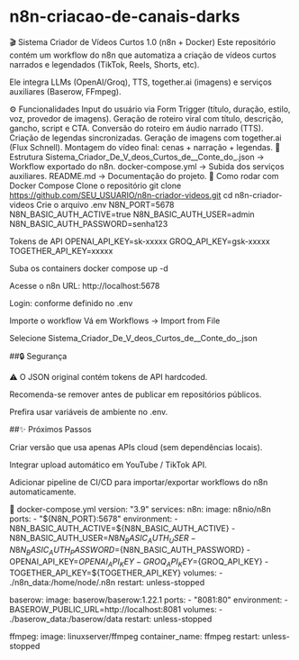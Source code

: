 # n8n-criacao-de-canais-darks

🎬 Sistema Criador de Vídeos Curtos 1.0 (n8n + Docker)
Este repositório contém um workflow do n8n que automatiza a criação de vídeos curtos narrados e legendados (TikTok, Reels, Shorts, etc).

Ele integra LLMs (OpenAI/Groq), TTS, together.ai (imagens) e serviços auxiliares (Baserow, FFmpeg).

⚙️ Funcionalidades
Input do usuário via Form Trigger (título, duração, estilo, voz, provedor de imagens).
Geração de roteiro viral com título, descrição, gancho, script e CTA.
Conversão do roteiro em áudio narrado (TTS).
Criação de legendas sincronizadas.
Geração de imagens com together.ai (Flux Schnell).
Montagem do vídeo final: cenas + narração + legendas.
📂 Estrutura
Sistema_Criador_De_V_deos_Curtos_de__Conte_do_.json → Workflow exportado do n8n.
docker-compose.yml → Subida dos serviços auxiliares.
README.md → Documentação do projeto.
🚀 Como rodar com Docker Compose
Clone o repositório
git clone https://github.com/SEU_USUARIO/n8n-criador-videos.git
cd n8n-criador-videos
Crie o arquivo .env
N8N_PORT=5678 N8N_BASIC_AUTH_ACTIVE=true N8N_BASIC_AUTH_USER=admin N8N_BASIC_AUTH_PASSWORD=senha123

Tokens de API
OPENAI_API_KEY=sk-xxxxx GROQ_API_KEY=gsk-xxxxx TOGETHER_API_KEY=xxxxx

Suba os containers
docker compose up -d

Acesse o n8n
URL: http://localhost:5678

Login: conforme definido no .env

Importe o workflow
Vá em Workflows → Import from File

Selecione Sistema_Criador_De_V_deos_Curtos_de__Conte_do_.json

##🔒 Segurança

⚠️ O JSON original contém tokens de API hardcoded.

Recomenda-se remover antes de publicar em repositórios públicos.

Prefira usar variáveis de ambiente no .env.

##✨ Próximos Passos

Criar versão que usa apenas APIs cloud (sem dependências locais).

Integrar upload automático em YouTube / TikTok API.

Adicionar pipeline de CI/CD para importar/exportar workflows do n8n automaticamente.

📌 docker-compose.yml
version: "3.9"
services:
  n8n:
    image: n8nio/n8n
    ports:
      - "${N8N_PORT}:5678"
    environment:
      - N8N_BASIC_AUTH_ACTIVE=${N8N_BASIC_AUTH_ACTIVE}
      - N8N_BASIC_AUTH_USER=${N8N_BASIC_AUTH_USER}
      - N8N_BASIC_AUTH_PASSWORD=${N8N_BASIC_AUTH_PASSWORD}
      - OPENAI_API_KEY=${OPENAI_API_KEY}
      - GROQ_API_KEY=${GROQ_API_KEY}
      - TOGETHER_API_KEY=${TOGETHER_API_KEY}
    volumes:
      - ./n8n_data:/home/node/.n8n
    restart: unless-stopped

  baserow:
    image: baserow/baserow:1.22.1
    ports:
      - "8081:80"
    environment:
      - BASEROW_PUBLIC_URL=http://localhost:8081
    volumes:
      - ./baserow_data:/baserow/data
    restart: unless-stopped

  ffmpeg:
    image: linuxserver/ffmpeg
    container_name: ffmpeg
    restart: unless-stopped
